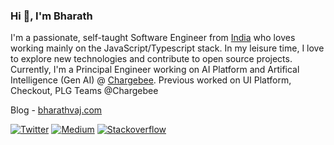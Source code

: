 ### Hi 👋, I'm Bharath

I'm a passionate, self-taught Software Engineer from [India](https://en.wikipedia.org/wiki/India) who loves working mainly on the JavaScript/Typescript stack. In my leisure time, I love to explore new technologies and contribute to open source projects. Currently, I'm a Principal Engineer working on AI Platform and Artifical Intelligence (Gen AI) @ [Chargebee](https://www.chargebee.com/). Previous worked on UI Platform, Checkout, PLG Teams @Chargebee

Blog - [bharathvaj.com](https://bharathvaj.com/)

[![Twitter](https://img.shields.io/twitter/url/https/twitter.com/cloudposse.svg?style=social&label=Follow%20%40bharathvaj_g)](https://twitter.com/bharathvaj_g) [![Medium](https://img.shields.io/badge/-Medium-black?logo=medium&logoColor=white)](https://bharathvaj-ganesan.medium.com) [![Stackoverflow](https://badges.aleen42.com/src/stackoverflow.svg)](https://stackoverflow.com/users/6906028/bharathvaj-ganesan)
